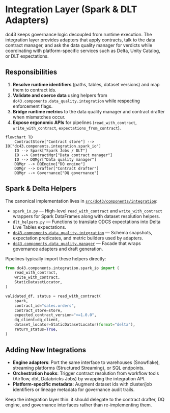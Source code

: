 # Integration Layer (Spark & DLT Adapters)

dc43 keeps governance logic decoupled from runtime execution. The integration layer provides adapters that apply contracts, talk to the data contract manager, and ask the data quality manager for verdicts while coordinating with platform-specific services such as Delta, Unity Catalog, or DLT expectations.

## Responsibilities

1. **Resolve runtime identifiers** (paths, tables, dataset versions) and map them to contract ids.
2. **Validate and coerce data** using helpers from `dc43.components.data_quality.integration` while respecting enforcement flags.
3. **Bridge runtime metrics** to the data quality manager and contract drafter when mismatches occur.
4. **Expose ergonomic APIs** for pipelines (`read_with_contract`, `write_with_contract`, `expectations_from_contract`).

```mermaid
flowchart TD
    ContractStore["Contract store"] --> IO["dc43.components.integration.spark_io"]
    IO --> Spark["Spark Jobs / DLT"]
    IO --> ContractMgr["Data contract manager"]
    IO --> DQMgr["Data quality manager"]
    DQMgr --> DQEngine["DQ engine"]
    DQMgr --> Drafter["Contract drafter"]
    DQMgr --> Governance["DQ governance"]
```

## Spark & Delta Helpers

The canonical implementation lives in [`src/dc43/components/integration`](../../src/dc43/components/integration):

* `spark_io.py` — High-level `read_with_contract` and `write_with_contract` wrappers for Spark DataFrames along with dataset resolution helpers.
* `dlt_helpers.py` — Functions to translate ODCS expectations into Delta Live Tables expectations.
* [`dc43.components.data_quality.integration`](../../src/dc43/components/data_quality/integration/__init__.py) — Schema snapshots, expectation predicates, and metric builders used by adapters.
* [`dc43.components.data_quality.manager`](../../src/dc43/components/data_quality/manager.py) — Facade that wraps governance adapters and draft generation.

Pipelines typically import these helpers directly:

```python
from dc43.components.integration.spark_io import (
    read_with_contract,
    write_with_contract,
    StaticDatasetLocator,
)

validated_df, status = read_with_contract(
    spark,
    contract_id="sales.orders",
    contract_store=store,
    expected_contract_version=">=1.0.0",
    dq_client=dq_client,
    dataset_locator=StaticDatasetLocator(format="delta"),
    return_status=True,
)
```

## Adding New Integrations

* **Engine adapters**: Port the same interface to warehouses (Snowflake), streaming platforms (Structured Streaming), or SQL endpoints.
* **Orchestration hooks**: Trigger contract resolution from workflow tools (Airflow, dbt, Databricks Jobs) by wrapping the integration API.
* **Platform-specific metadata**: Augment dataset ids with cluster/job identifiers or lineage metadata for governance audit trails.

Keep the integration layer thin: it should delegate to the contract drafter, DQ engine, and governance interfaces rather than re-implementing them.
